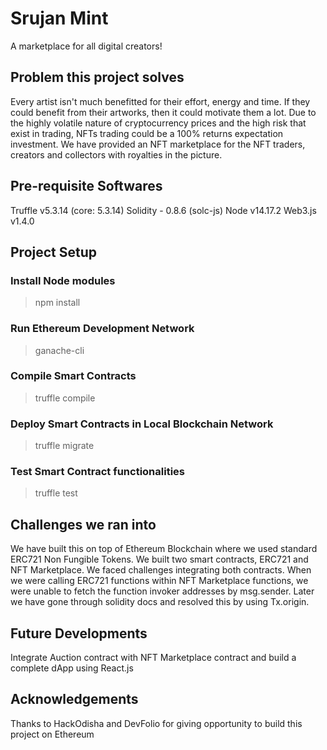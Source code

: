 # Srujan Mint
A marketplace for all digital creators!

## Problem this project solves
Every artist isn't much benefitted for their effort, energy and time. If they could benefit from their artworks, then it could motivate them a lot. Due to the highly volatile nature of cryptocurrency prices and the high risk that exist in trading, NFTs trading could be a 100% returns expectation investment. We have provided an NFT marketplace for the NFT traders, creators and collectors with royalties in the picture.

## Pre-requisite Softwares
Truffle v5.3.14 (core: 5.3.14)
Solidity - 0.8.6 (solc-js)
Node v14.17.2
Web3.js v1.4.0

## Project Setup
### Install Node modules
> npm install
### Run Ethereum Development Network
> ganache-cli
### Compile Smart Contracts
> truffle compile
### Deploy Smart Contracts in Local Blockchain Network
> truffle migrate
### Test Smart Contract functionalities
> truffle test

## Challenges we ran into
We have built this on top of Ethereum Blockchain where we used standard ERC721 Non Fungible Tokens. We built two smart contracts, ERC721 and NFT Marketplace. We faced challenges integrating both contracts. When we were calling ERC721 functions within NFT Marketplace functions, we were unable to fetch the function invoker addresses by msg.sender. Later we have gone through solidity docs and resolved this by using Tx.origin.

## Future Developments
Integrate Auction contract with NFT Marketplace contract and build a complete dApp using React.js

## Acknowledgements
Thanks to HackOdisha and DevFolio for giving opportunity to build this project on Ethereum
